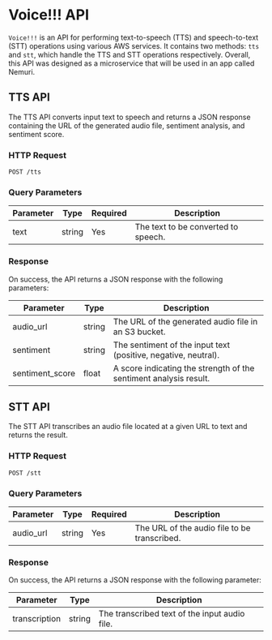 Voice!!! API
====================

`Voice!!!` is an API for performing text-to-speech (TTS) and speech-to-text (STT) operations using various AWS services. It contains two methods: `tts` and `stt`, which handle the TTS and STT operations respectively.
Overall, this API was designed as a microservice that will be used in an app called Nemuri.

TTS API
-------

The TTS API converts input text to speech and returns a JSON response containing the URL of the generated audio file, sentiment analysis, and sentiment score.

### HTTP Request

`POST /tts`

### Query Parameters

| Parameter | Type | Required | Description |
| --- | --- | --- | --- |
| text | string | Yes | The text to be converted to speech. |

### Response

On success, the API returns a JSON response with the following parameters:

| Parameter | Type | Description |
| --- | --- | --- |
| audio_url | string | The URL of the generated audio file in an S3 bucket. |
| sentiment | string | The sentiment of the input text (positive, negative, neutral). |
| sentiment_score | float | A score indicating the strength of the sentiment analysis result. |

STT API
-------

The STT API transcribes an audio file located at a given URL to text and returns the result.

### HTTP Request

`POST /stt`

### Query Parameters

| Parameter | Type | Required | Description |
| --- | --- | --- | --- |
| audio_url | string | Yes | The URL of the audio file to be transcribed. |

### Response

On success, the API returns a JSON response with the following parameter:

| Parameter | Type | Description |
| --- | --- | --- |
| transcription | string | The transcribed text of the input audio file. |